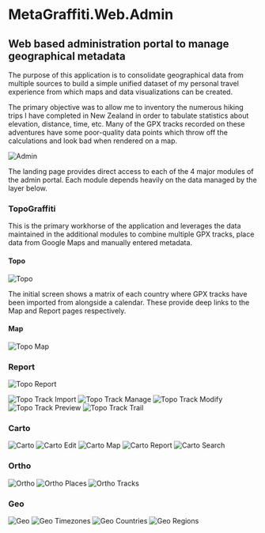# MetaGraffiti.Web.Admin

## Web based administration portal to manage geographical metadata

The purpose of this application is to consolidate geographical data from multiple sources to build a simple unified dataset of my personal travel experience from which maps and data visualizations can be created.

The primary objective was to allow me to inventory the numerous hiking trips I have completed in New Zealand in order to tabulate statistics about elevation, distance, time, etc.  Many of the GPX tracks recorded on these adventures have some poor-quality data points which throw off the calculations and look bad when rendered on a map.

![Admin](./Admin.png)

The landing page provides direct access to each of the 4 major modules of the admin portal.  Each module depends heavily on the data managed by the layer below.

### TopoGraffiti

This is the primary workhorse of the application and leverages the data maintained in the additional modules to combine multiple GPX tracks, place data from Google Maps and manually entered metadata.

#### Topo
![Topo](./Topo.png)

The initial screen shows a matrix of each country where GPX tracks have been imported from alongside a calendar.  These provide deep links to the Map and Report pages respectively.

#### Map
![Topo Map](./Topo-Map.png)

### Report
![Topo Report](./Topo-Report.png)


![Topo Track Import](./Topo-Track-Import.png)
![Topo Track Manage](./Topo-Track-Manage.png)
![Topo Track Modify](./Topo-Track-Modify.png)
![Topo Track Preview](./Topo-Track-Preview.png)
![Topo Track Trail](./Topo-Track-Trail.png)

### Carto

![Carto](./Carto.png)
![Carto Edit](./Carto-Edit.png)
![Carto Map](./Carto-Map.png)
![Carto Report](./Carto-Report.png)
![Carto Search](./Carto-Search.png)

### Ortho

![Ortho](./Ortho.png)
![Ortho Places](./Ortho-Places.png)
![Ortho Tracks](./Ortho-Tracks.png)

### Geo

![Geo](./Geo.png)
![Geo Timezones](./Geo-Timezones.png)
![Geo Countries](./Geo-Countries.png)
![Geo Regions](./Geo-Regions.png)
